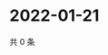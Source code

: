 # 2022-01-21

共 0 条

<!-- BEGIN WEIBO -->
<!-- 最后更新时间 Fri Jan 21 2022 07:08:35 GMT+0800 (China Standard Time) -->

<!-- END WEIBO -->
